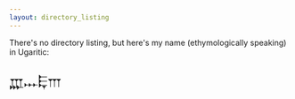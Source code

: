 ```yaml
---
layout: directory_listing
---
```

      
There's no directory listing, but here's my name (ethymologically
speaking) in Ugaritic:
    
<p style="font-size:2em">
  𐎄𐎐𐎛𐎍
</p>
